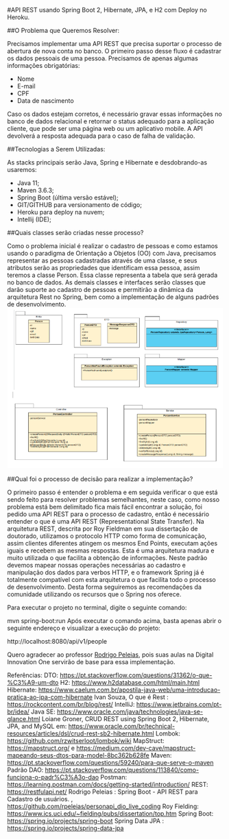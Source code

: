 #API REST usando Spring Boot 2, Hibernate, JPA, e H2 com Deploy no Heroku.

##O Problema que Queremos Resolver:

Precisamos implementar uma API REST que precisa suportar o processo de abertura de nova conta no banco. O primeiro passo desse fluxo é cadastrar os dados pessoais de uma
pessoa. Precisamos de apenas algumas informações obrigatórias:

* Nome
* E-mail
* CPF
* Data de nascimento

Caso os dados estejam corretos, é necessário gravar essas informações no banco de dados relacional e retornar o status adequado para a aplicação cliente, que pode ser uma página web ou um aplicativo mobile.
A API devolverá a resposta adequada para o caso de falha de validação.

##Tecnologias a Serem Utilizadas:

As stacks principais serão Java, Spring e Hibernate e desdobrando-as usaremos:

* Java 11;
* Maven 3.6.3;
* Spring Boot (última versão estável);
* GIT/GITHUB para versionamento de código;
* Heroku para deploy na nuvem;
* Intellij (IDE);

##Quais classes serão criadas nesse processo?

Como o problema inicial é realizar o cadastro de pessoas e como estamos usando o paradigma de Orientação a Objetos (OO) com Java, precisamos representar as pessoas cadastradas através de uma classe, e seus atributos serão as propriedades que identificam essa pessoa, assim teremos a classe Person. Essa classe representa a tabela que será gerada no banco de dados. As demais classes e interfaces serão classes que darão suporte ao cadastro de pessoas e permitirão a dinâmica da arquitetura Rest no Spring, bem como a implementação de alguns padrões de desenvolvimento.
![classes](./assetGitHub/classes.png)

##Qual foi o processo de decisão para realizar a implementação?

O primeiro passo é entender o problema e em seguida verificar o que está sendo feito para resolver problemas semelhantes, neste caso, como nosso problema está bem delimitado fica mais fácil encontrar a solução, foi pedido uma API REST para o processo de cadastro, então é necessário entender o que é uma API REST (Representational State Transfer).
Na arquitetura REST, descrita por Roy Fieldman em sua dissertação de doutorado, utilizamos o protocolo HTTP como forma de comunicação, assim clientes diferentes atingem os mesmos End Points, executam ações iguais e recebem as mesmas respostas. Esta é uma arquitetura madura e muito utilizada o que facilita a obtenção de informações. Neste padrão devemos mapear nossas operações necessárias ao cadastro e manipulação dos dados para verbos HTTP, e o framework Spring já é totalmente compatível com esta arquitetura o que facilita todo o processo de desenvolvimento. Desta forma seguiremos as recomendações da comunidade utilizando os recursos que o Spring nos oferece.

Para executar o projeto no terminal, digite o seguinte comando:

mvn spring-boot:run
Após executar o comando acima, basta apenas abrir o seguinte endereço e visualizar a execução do projeto:

http://localhost:8080/api/v1/people


Quero agradecer ao professor [Rodrigo Peleias](https://www.linkedin.com/in/rodrigopeleias/), pois suas aulas na Digital Innovation One servirão de base para essa implementação.

Referências:
DTO: https://pt.stackoverflow.com/questions/31362/o-que-%C3%A9-um-dto
H2: https://www.h2database.com/html/main.html
Hibernate: https://www.caelum.com.br/apostila-java-web/uma-introducao-pratica-ao-jpa-com-hibernate
Ivan Souza, O que é Rest : https://rockcontent.com/br/blog/rest/
IntelliJ: https://www.jetbrains.com/pt-br/idea/
Java SE: https://www.oracle.com/java/technologies/java-se-glance.html
Loiane Groner, CRUD REST using Spring Boot 2, Hibernate, JPA, and MySQL em:
https://www.oracle.com/br/technical-resources/articles/dsl/crud-rest-sb2-hibernate.html
Lombok: https://github.com/rzwitserloot/lombok/wiki
MapStruct: https://mapstruct.org/ e https://medium.com/dev-cave/mapstruct-mapeando-seus-dtos-para-model-8bc362b628fe
Maven: https://pt.stackoverflow.com/questions/59240/para-que-serve-o-maven
Padrão DAO:
https://pt.stackoverflow.com/questions/113840/como-funciona-o-padr%C3%A3o-dao
Postman: https://learning.postman.com/docs/getting-started/introduction/
REST: https://restfulapi.net/
Rodrigo Peleias : Spring Boot - API REST para Cadastro de usuários. ,  https://github.com/rpeleias/personapi_dio_live_coding
Roy Fielding: https://www.ics.uci.edu/~fielding/pubs/dissertation/top.htm
Spring Boot: https://spring.io/projects/spring-boot
Spring Data JPA : https://spring.io/projects/spring-data-jpa 
